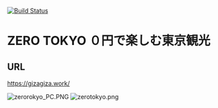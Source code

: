 [![Build Status](https://travis-ci.org/gizaju10/django.svg?branch=master)](https://travis-ci.org/gizaju10/django)

# ZERO TOKYO ０円で楽しむ東京観光

## URL
https://gizagiza.work/


![zerorokyo_PC.PNG](https://giza-s3.s3-ap-northeast-1.amazonaws.com/zerorokyo_PC.PNG)
![zerotokyo.png](https://giza-s3.s3-ap-northeast-1.amazonaws.com/zerotokyo.png)

